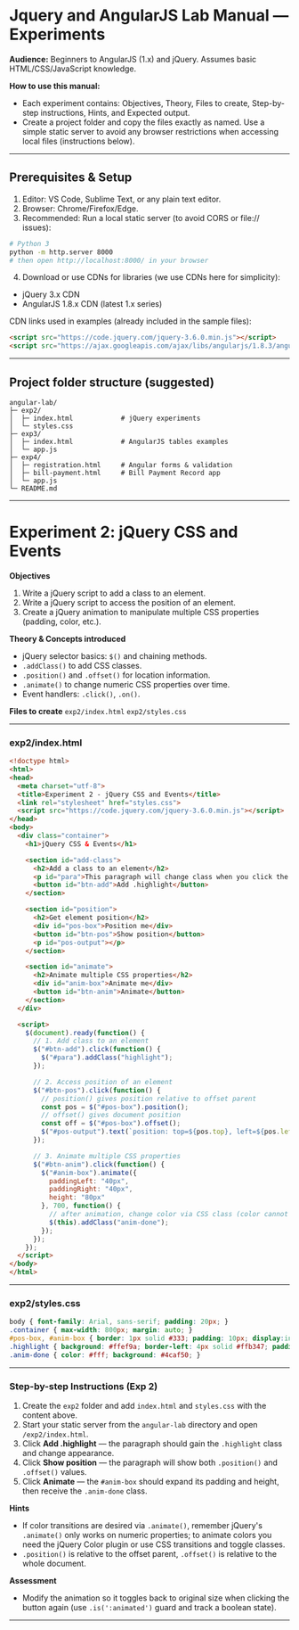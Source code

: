 # Jquery and AngularJS Lab Manual — Experiments 

**Audience:** Beginners to AngularJS (1.x) and jQuery. Assumes basic HTML/CSS/JavaScript knowledge.

**How to use this manual:**

* Each experiment contains: Objectives, Theory, Files to create, Step-by-step instructions, Hints, and Expected output.
* Create a project folder and copy the files exactly as named. Use a simple static server to avoid any browser restrictions when accessing local files (instructions below).

---

## Prerequisites & Setup

1. Editor: VS Code, Sublime Text, or any plain text editor.
2. Browser: Chrome/Firefox/Edge.
3. Recommended: Run a local static server (to avoid CORS or file:// issues):

```bash
# Python 3
python -m http.server 8000
# then open http://localhost:8000/ in your browser
```

4. Download or use CDNs for libraries (we use CDNs here for simplicity):

* jQuery 3.x CDN
* AngularJS 1.8.x CDN (latest 1.x series)

CDN links used in examples (already included in the sample files):

```html
<script src="https://code.jquery.com/jquery-3.6.0.min.js"></script>
<script src="https://ajax.googleapis.com/ajax/libs/angularjs/1.8.3/angular.min.js"></script>
```

---

## Project folder structure (suggested)

```
angular-lab/
├─ exp2/
│  ├─ index.html            # jQuery experiments
│  └─ styles.css
├─ exp3/
│  ├─ index.html            # AngularJS tables examples
│  └─ app.js
├─ exp4/
│  ├─ registration.html     # Angular forms & validation
│  ├─ bill-payment.html     # Bill Payment Record app
│  └─ app.js
└─ README.md
```

---

# Experiment 2: jQuery CSS and Events

**Objectives**

1. Write a jQuery script to add a class to an element.
2. Write a jQuery script to access the position of an element.
3. Create a jQuery animation to manipulate multiple CSS properties (padding, color, etc.).

**Theory & Concepts introduced**

* jQuery selector basics: `$()` and chaining methods.
* `.addClass()` to add CSS classes.
* `.position()` and `.offset()` for location information.
* `.animate()` to change numeric CSS properties over time.
* Event handlers: `.click()`, `.on()`.

**Files to create**
`exp2/index.html`
`exp2/styles.css`

---

### exp2/index.html


```html
<!doctype html>
<html>
<head>
  <meta charset="utf-8">
  <title>Experiment 2 - jQuery CSS and Events</title>
  <link rel="stylesheet" href="styles.css">
  <script src="https://code.jquery.com/jquery-3.6.0.min.js"></script>
</head>
<body>
  <div class="container">
    <h1>jQuery CSS & Events</h1>

    <section id="add-class">
      <h2>Add a class to an element</h2>
      <p id="para">This paragraph will change class when you click the button.</p>
      <button id="btn-add">Add .highlight</button>
    </section>

    <section id="position">
      <h2>Get element position</h2>
      <div id="pos-box">Position me</div>
      <button id="btn-pos">Show position</button>
      <p id="pos-output"></p>
    </section>

    <section id="animate">
      <h2>Animate multiple CSS properties</h2>
      <div id="anim-box">Animate me</div>
      <button id="btn-anim">Animate</button>
    </section>
  </div>

  <script>
    $(document).ready(function() {
      // 1. Add class to an element
      $("#btn-add").click(function() {
        $("#para").addClass("highlight");
      });

      // 2. Access position of an element
      $("#btn-pos").click(function() {
        // position() gives position relative to offset parent
        const pos = $("#pos-box").position();
        // offset() gives document position
        const off = $("#pos-box").offset();
        $("#pos-output").text(`position: top=${pos.top}, left=${pos.left}  |  offset: top=${off.top.toFixed(1)}, left=${off.left.toFixed(1)}`);
      });

      // 3. Animate multiple CSS properties
      $("#btn-anim").click(function() {
        $("#anim-box").animate({
          paddingLeft: "40px",
          paddingRight: "40px",
          height: "80px"
        }, 700, function() {
          // after animation, change color via CSS class (color cannot be animated via jQuery animate without plugin)
          $(this).addClass("anim-done");
        });
      });
    });
  </script>
</body>
</html>
```

---

### exp2/styles.css

```css
body { font-family: Arial, sans-serif; padding: 20px; }
.container { max-width: 800px; margin: auto; }
#pos-box, #anim-box { border: 1px solid #333; padding: 10px; display:inline-block; margin:10px 0; }
.highlight { background: #ffef9a; border-left: 4px solid #ffb347; padding: 6px; }
.anim-done { color: #fff; background: #4caf50; }
```

---

### Step-by-step Instructions (Exp 2)

1. Create the `exp2` folder and add `index.html` and `styles.css` with the content above.
2. Start your static server from the `angular-lab` directory and open `/exp2/index.html`.
3. Click **Add .highlight** — the paragraph should gain the `.highlight` class and change appearance.
4. Click **Show position** — the paragraph will show both `.position()` and `.offset()` values.
5. Click **Animate** — the `#anim-box` should expand its padding and height, then receive the `.anim-done` class.

**Hints**

* If color transitions are desired via `.animate()`, remember jQuery's `.animate()` only works on numeric properties; to animate colors you need the jQuery Color plugin or use CSS transitions and toggle classes.
* `.position()` is relative to the offset parent, `.offset()` is relative to the whole document.

**Assessment**

* Modify the animation so it toggles back to original size when clicking the button again (use `.is(':animated')` guard and track a boolean state).

---


